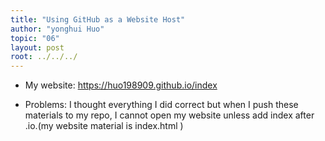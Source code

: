 ```yaml
---
title: "Using GitHub as a Website Host"
author: "yonghui Huo"
topic: "06"
layout: post
root: ../../../
---
```


- My website:
 https://huo198909.github.io/index

- Problems:
I thought everything I did correct but when I push these materials to my repo, I cannot open my website unless add index after .io.(my website material is index.html )
 

